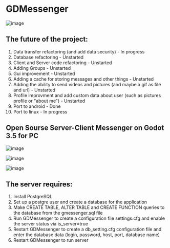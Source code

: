 # GDMessenger
![image](https://github.com/H3XAGON3ST-Games/GDMessenger/assets/83023800/ddf06f43-c025-4182-81ae-8ecc3280b4c7)

## The future of the project:
1. Data transfer refactoring (and add data security) - In progress
2. Database refactoring - Unstarted
3. Client and Server code refactoring - Unstarted
4. Adding Groups - Unstarted
5. Gui improvement - Unstarted
6. Adding a cache for storing messages and other things - Unstarted
7. Adding the ability to send videos and pictures (and maybe a gif as file and url) - Unstarted
8. Profile improvment and add custom data about user (such as pictures profile or "about me") - Unstarted
9. Port to android - Done
10. Port to linux - In progress

## Open Sourse Server-Client Messenger on Godot 3.5 for PC 
![image](https://github.com/H3XAGON3ST-Games/GDMessenger/assets/83023800/39be0e9b-e8a1-4a12-9f12-623d712071db)

![image](https://github.com/H3XAGON3ST-Games/GDMessenger/assets/83023800/1bb13dcb-a07c-472a-a62f-32736ba28ee0)

![image](https://github.com/H3XAGON3ST-Games/GDMessenger/assets/83023800/a1e4e709-cfb3-4732-bc7c-69b6efb21111)

## The server requires:
1. Install PostgreSQL
2. Set up a postgre user and create a database for the application
3. Make CREATE TABLE, ALTER TABLE and CREATE FUNCTION queries to the database from the gmessenger.sql file
4. Run GDMessenger to create a configuration file settings.cfg and enable the server status via is_server=true
5. Restart GDMessenger to create a db_setting.cfg configuration file and enter the database data (login, password, host, port, database name)
6. Restart GDMessenger to run server 

